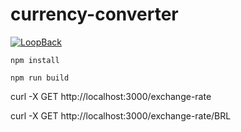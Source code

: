 # currency-converter

[![LoopBack](<https://github.com/strongloop/loopback-next/raw/master/docs/site/imgs/branding/Powered-by-LoopBack-Badge-(blue)-@2x.png>)](http://loopback.io/)


`npm install`

`npm run build`

curl -X GET http://localhost:3000/exchange-rate

curl -X GET http://localhost:3000/exchange-rate/BRL
